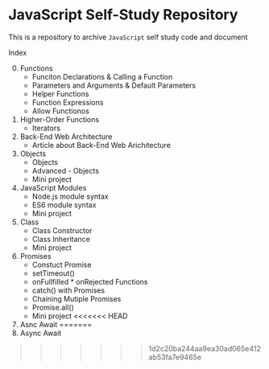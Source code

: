 # JavaScript Self-Study Repository
This is a repository to archive `JavaScript` self study code and document

Index


0. Functions
    * Funciton Declarations & Calling a Function
    * Parameters and Arguments  & Default Parameters
    * Helper Functions
    * Function Expressions
    * Allow Functionos
1. Higher-Order Functions 
    * Iterators
2. Back-End Web Architecture
    * Article about Back-End Web Arichitecture
3. Objects
    * Objects
    * Advanced - Objects
    * Mini project
4. JavaScript Modules
   * Node.js module syntax
   * ES6 module syntax
   * Mini project
5. Class
   * Class Constructor
   * Class Inheritance
   * Mini project
6. Promises
   * Constuct Promise
   * setTimeout()
   * onFullfilled * onRejected Functions
   * catch() with Promises
   * Chaining Mutiple Promises
   * Promise.all()
   * Mini project
<<<<<<< HEAD
7. Asnc Await
=======
7. Async Await
   
>>>>>>> 1d2c20ba244aa9ea30ad065e412ab53fa7e9465e
